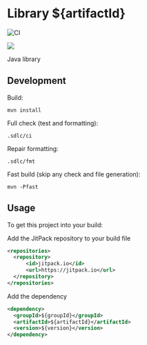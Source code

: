 # Library ${artifactId}

![CI](https://github.com/enr/${artifactId}/workflows/CI/badge.svg)

[![](https://jitpack.io/v/enr/${artifactId}.svg)](https://jitpack.io/#enr/${artifactId})

Java library

## Development

Build:

```
mvn install
```

Full check (test and formatting):

```
.sdlc/ci
```

Repair formatting:

```
.sdlc/fmt
```

Fast build (skip any check and file generation):

```
mvn -Pfast
```

## Usage

To get this project into your build:

Add the JitPack repository to your build file

```xml
<repositories>
  <repository>
      <id>jitpack.io</id>
      <url>https://jitpack.io</url>
  </repository>
</repositories>
```

Add the dependency

```xml
<dependency>
  <groupId>${groupId}</groupId>
  <artifactId>${artifactId}</artifactId>
  <version>${version}</version>
</dependency>
```

